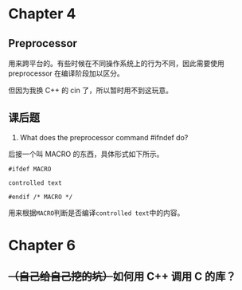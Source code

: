 # Chapter 4

## Preprocessor

用来跨平台的。有些时候在不同操作系统上的行为不同，因此需要使用 preprocessor 在编译阶段加以区分。

但因为我换 C++ 的 cin 了，所以暂时用不到这玩意。

## 课后题

1. What does the preprocessor command #ifndef do?

后接一个叫 MACRO 的东西，具体形式如下所示。

```
#ifdef MACRO

controlled text

#endif /* MACRO */
```

用来根据`MACRO`判断是否编译`controlled text`中的内容。

# Chapter 6

## ~~（自己给自己挖的坑）~~如何用 C++ 调用 C 的库？

